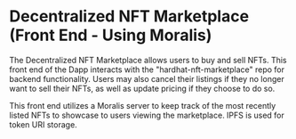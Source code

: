 # Decentralized NFT Marketplace (Front End - Using Moralis)

The Decentralized NFT Marketplace allows users to buy and sell NFTs. This front end of the Dapp
interacts with the "hardhat-nft-marketplace" repo for backend functionality. Users may also cancel
their listings if they no longer want to sell their NFTs, as well as update pricing if they
choose to do so.

This front end utilizes a Moralis server to keep track of the most recently listed NFTs to showcase
to users viewing the marketplace. IPFS is used for token URI storage.